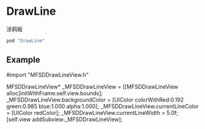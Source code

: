 # DrawLine
涂鸦板

```ruby
pod "DrawLine"
```

## Example

#import "MFSDDrawLineView.h"

MFSDDrawLineView* _MFSDDrawLineView = [[MFSDDrawLineView alloc]initWithFrame:self.view.bounds];
_MFSDDrawLineView.backgroundColor = [UIColor colorWithRed:0.192 green:0.985 blue:1.000 alpha:1.000];
_MFSDDrawLineView.currentLineColor = [UIColor redColor];
_MFSDDrawLineView.currentLineWidth = 5.0f;
[self.view addSubview:_MFSDDrawLineView];
